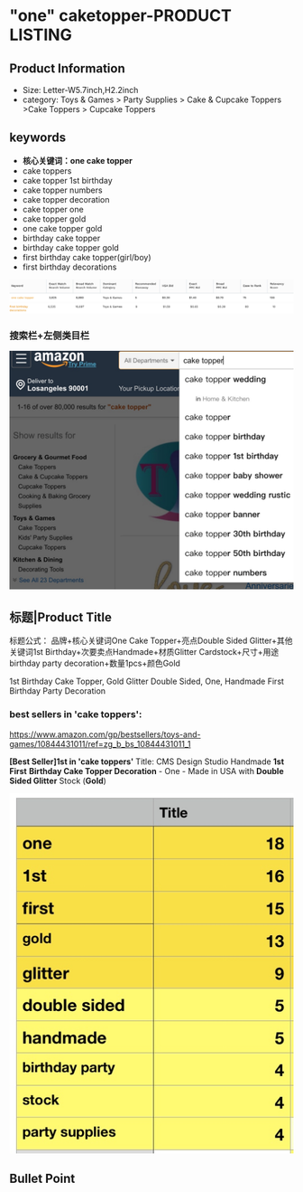 # "one" caketopper-PRODUCT LISTING
## Product Information
- Size: Letter-W5.7inch,H2.2inch
- category: Toys & Games > Party Supplies > Cake & Cupcake Toppers >Cake Toppers > Cupcake Toppers

## keywords
- **核心关键词：one cake topper**
- cake toppers
- cake topper 1st birthday
- cake topper numbers
- cake topper decoration
- cake topper one
- cake topper gold
- one cake topper gold
- birthday cake topper
- birthday cake topper gold
- first birthday cake topper(girl/boy)
- first birthday decorations

![](media/15397521884670.jpg)
![](media/15397526411628.jpg)


### 搜索栏+左侧类目栏
![](media/15397502766992.jpg)

## 标题|Product Title

标题公式：
品牌+核心关键词One Cake Topper+亮点Double Sided Glitter+其他关键词1st Birthday+次要卖点Handmade+材质Glitter Cardstock+尺寸+用途birthday party decoration+数量1pcs+颜色Gold

1st Birthday Cake Topper, Gold Glitter Double Sided, One, Handmade First Birthday Party Decoration

### best sellers in 'cake toppers':
 https://www.amazon.com/gp/bestsellers/toys-and-games/10844431011/ref=zg_b_bs_10844431011_1

**[Best Seller]1st in 'cake toppers'**
Title: CMS Design Studio Handmade **1st First** **Birthday Cake Topper Decoration** - One - Made in USA with **Double Sided Glitter** Stock (**Gold**)

![](media/15397809479071.jpg)

## Bullet Point



